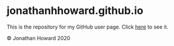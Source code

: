 # jonathanhhoward.github.io

This is the repository for my GitHub user page. Click [here](https://jonathanhhoward.github.io) to see it.

&copy; Jonathan Howard 2020
